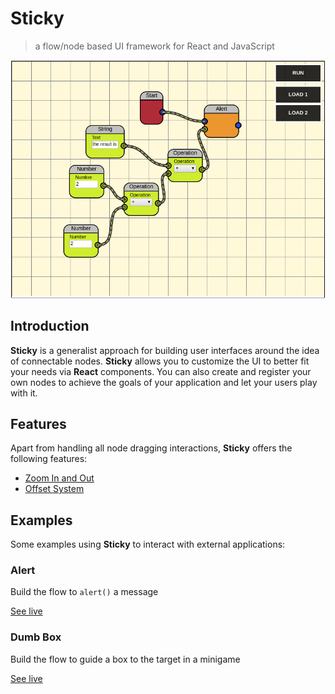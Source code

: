 # Sticky

> a flow/node based UI framework for React and JavaScript

![preview_alert](preview/alert.png)

## Introduction
**Sticky** is a generalist approach for building user interfaces around the idea of connectable nodes. **Sticky** allows you to customize the UI to better fit your needs via **React** components. You can also create and register your own nodes to achieve the goals of your application and let your users play with it.

## Features
Apart from handling all node dragging interactions, **Sticky** offers the following features:
- [Zoom In and Out](http://ja0n.github.io/sticky/?path=/story/features--zoom)
- [Offset System](http://ja0n.github.io/sticky/?path=/story/features--recenter)

## Examples
Some examples using **Sticky** to interact with external applications:
### Alert
Build the flow to `alert()` a message

[See live](http://ja0n.github.io/sticky/?path=/story/examples--alert)

### Dumb Box
Build the flow to guide a box to the target in a minigame

[See live](http://ja0n.github.io/sticky/?path=/story/examples--dumb-box)


